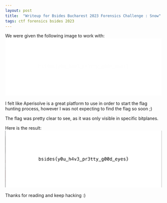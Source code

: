 ```yaml
---
layout: post
title:  "Writeup for Bsides Bucharest 2023 Forensics Challenge : Snow"
tags: ctf forensics bsides 2023
---
```


We were given the following image to work with:
![snow](../assets/images/snow.png)

I felt like Aperisolve is a great platform to use in order to start the flag hunting process, however I was not expecting to find the flag so soon ;)

The flag was pretty clear to see, as it was only visible in specific bitplanes.

Here is the result:
![flag](../assets/images/snow-flag.png)

Thanks for reading and keep hacking :)
